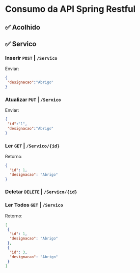 # Consumo da API Spring Restful

## :white_check_mark: Acolhido



## :white_check_mark: Servico

### Inserir `POST` | `/Servico`

Enviar: 
```json
{
 "designacao":"Abrigo"
}
```

### Atualizar `PUT` | `/Servico`

Enviar: 
```json
{
 "id":"1",
 "designacao":"Abrigo"
}
```

### Ler `GET` | `/Servico/{id}`

Retorno: 
```json
{
  "id": 1,
  "designacao": "Abrigo"
}
```

### Deletar `DELETE` | `/Servico/{id}`

### Ler Todos `GET` | `/Servico`

Retorno:
```json
[
 {
  "id": 1,
  "designacao": "Abrigo"
 },
 {
  "id": 3,
  "designacao": "Abrigo"
 }
]
```
